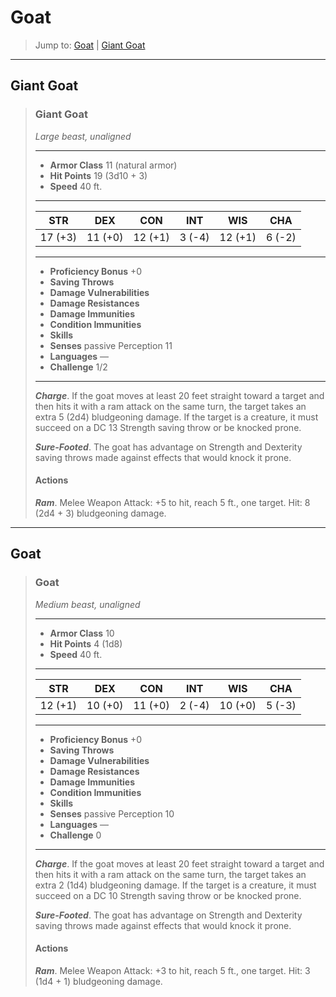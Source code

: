 # Goat


> Jump to: [Goat](#goat-1) | [Giant Goat](#giant-goat)

---

## Giant Goat

>### Giant Goat
>*Large beast, unaligned*
>___
>- **Armor Class** 11 (natural armor)
>- **Hit Points** 19 (3d10 + 3)
>- **Speed** 40 ft.
>___
>|**STR**|**DEX**|**CON**|**INT**|**WIS**|**CHA**|
>|:---:|:---:|:---:|:---:|:---:|:---:|
>|17 (+3)|11 (+0)|12 (+1)|3 (-4)|12 (+1)|6 (-2)|
>
>___
>- **Proficiency Bonus** +0
>- **Saving Throws** 
>- **Damage Vulnerabilities** 
>- **Damage Resistances** 
>- **Damage Immunities** 
>- **Condition Immunities** 
>- **Skills** 
>- **Senses** passive Perception 11
>- **Languages** —
>- **Challenge** 1/2
>___
>***Charge***. If the goat moves at least 20 feet straight toward a target and then hits it with a ram attack on the same turn, the target takes an extra 5 (2d4) bludgeoning damage. If the target is a creature, it must succeed on a DC 13 Strength saving throw or be knocked prone.
>
>***Sure-Footed***. The goat has advantage on Strength and Dexterity saving throws made against effects that would knock it prone.
>
>#### Actions
>***Ram***. Melee Weapon Attack: +5 to hit, reach 5 ft., one target. Hit: 8 (2d4 + 3) bludgeoning damage.
>

---

## Goat

>### Goat
>*Medium beast, unaligned*
>___
>- **Armor Class** 10
>- **Hit Points** 4 (1d8)
>- **Speed** 40 ft.
>___
>|**STR**|**DEX**|**CON**|**INT**|**WIS**|**CHA**|
>|:---:|:---:|:---:|:---:|:---:|:---:|
>|12 (+1)|10 (+0)|11 (+0)|2 (-4)|10 (+0)|5 (-3)|
>
>___
>- **Proficiency Bonus** +0
>- **Saving Throws** 
>- **Damage Vulnerabilities** 
>- **Damage Resistances** 
>- **Damage Immunities** 
>- **Condition Immunities** 
>- **Skills** 
>- **Senses** passive Perception 10
>- **Languages** —
>- **Challenge** 0
>___
>***Charge***. If the goat moves at least 20 feet straight toward a target and then hits it with a ram attack on the same turn, the target takes an extra 2 (1d4) bludgeoning damage. If the target is a creature, it must succeed on a DC 10 Strength saving throw or be knocked prone.
>
>***Sure-Footed***. The goat has advantage on Strength and Dexterity saving throws made against effects that would knock it prone.
>
>#### Actions
>***Ram***. Melee Weapon Attack: +3 to hit, reach 5 ft., one target. Hit: 3 (1d4 + 1) bludgeoning damage.
>

